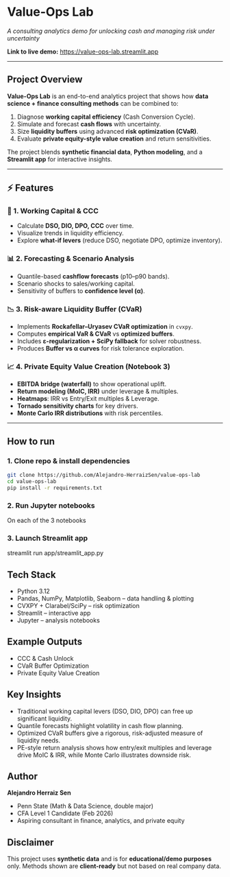 #  Value-Ops Lab  
*A consulting analytics demo for unlocking cash and managing risk under uncertainty*  

**Link to live demo:** <https://value-ops-lab.streamlit.app>

---

##  Project Overview  
**Value-Ops Lab** is an end-to-end analytics project that shows how **data science + finance consulting methods** can be combined to:  
1. Diagnose **working capital efficiency** (Cash Conversion Cycle).  
2. Simulate and forecast **cash flows** with uncertainty.  
3. Size **liquidity buffers** using advanced **risk optimization (CVaR)**.  
4. Evaluate **private equity-style value creation** and return sensitivities.  

The project blends **synthetic financial data**, **Python modeling**, and a **Streamlit app** for interactive insights.  

---

## ⚡ Features  

### 🔄 1. Working Capital & CCC  
- Calculate **DSO, DIO, DPO, CCC** over time.  
- Visualize trends in liquidity efficiency.  
- Explore **what-if levers** (reduce DSO, negotiate DPO, optimize inventory).  

### 📊 2. Forecasting & Scenario Analysis  
- Quantile-based **cashflow forecasts** (p10–p90 bands).  
- Scenario shocks to sales/working capital.  
- Sensitivity of buffers to **confidence level (α)**.  

### 📉 3. Risk-aware Liquidity Buffer (CVaR)  
- Implements **Rockafellar–Uryasev CVaR optimization** in `cvxpy`.  
- Computes **empirical VaR & CVaR** vs **optimized buffers**.  
- Includes **ε-regularization + SciPy fallback** for solver robustness.  
- Produces **Buffer vs α curves** for risk tolerance exploration.  

### 📈 4. Private Equity Value Creation (Notebook 3)  
- **EBITDA bridge (waterfall)** to show operational uplift.  
- **Return modeling (MoIC, IRR)** under leverage & multiples.  
- **Heatmaps**: IRR vs Entry/Exit multiples & Leverage.  
- **Tornado sensitivity charts** for key drivers.  
- **Monte Carlo IRR distributions** with risk percentiles.  

---

##  How to run 
###  1. Clone repo & install dependencies  
```bash
git clone https://github.com/Alejandro-HerraizSen/value-ops-lab
cd value-ops-lab
pip install -r requirements.txt
```

###  2. Run Jupyter notebooks 
On each of the 3 notebooks

###  3. Launch Streamlit app
streamlit run app/streamlit_app.py 

## Tech Stack
- Python 3.12
- Pandas, NumPy, Matplotlib, Seaborn – data handling & plotting
- CVXPY + Clarabel/SciPy – risk optimization
- Streamlit – interactive app
- Jupyter – analysis notebooks

## Example Outputs
- CCC & Cash Unlock
- CVaR Buffer Optimization
- Private Equity Value Creation

## Key Insights
- Traditional working capital levers (DSO, DIO, DPO) can free up significant liquidity.
- Quantile forecasts highlight volatility in cash flow planning.
- Optimized CVaR buffers give a rigorous, risk-adjusted measure of liquidity needs.
- PE-style return analysis shows how entry/exit multiples and leverage drive MoIC & IRR, while Monte Carlo illustrates downside risk.

## Author
**Alejandro Herraiz Sen**
- Penn State (Math & Data Science, double major)
- CFA Level 1 Candidate (Feb 2026)
- Aspiring consultant in finance, analytics, and private equity

## Disclaimer
This project uses **synthetic data** and is for **educational/demo purposes** only.
Methods shown are **client-ready** but not based on real company data.
